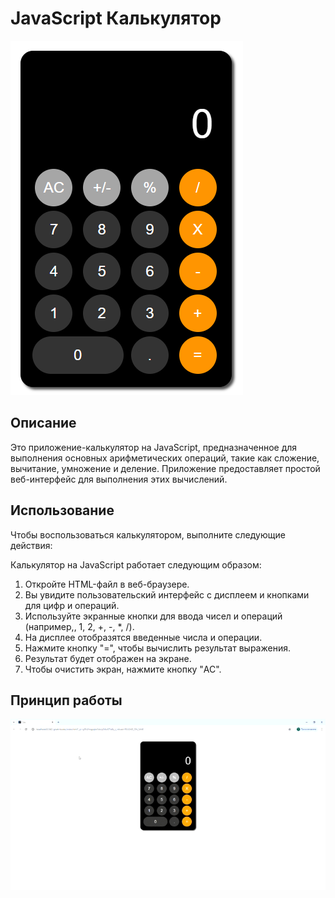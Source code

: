 # JavaScript Калькулятор


![Calculator Screenshot](screenshot.PNG)

## Описание
Это приложение-калькулятор на JavaScript, предназначенное для выполнения основных арифметических операций, такие как сложение, вычитание, умножение и деление. Приложение предоставляет простой веб-интерфейс для выполнения этих вычислений.
## Использование
Чтобы воспользоваться калькулятором, выполните следующие действия:

Калькулятор на JavaScript работает следующим образом:
1. Откройте HTML-файл в веб-браузере.
2. Вы увидите пользовательский интерфейс с дисплеем и кнопками для цифр и операций.
3. Используйте экранные кнопки для ввода чисел и операций (например,, 1, 2, +, -, *, /).
4. На дисплее отобразятся введенные числа и операции.
5. Нажмите кнопку "=", чтобы вычислить результат выражения.
6. Результат будет отображен на экране.
7. Чтобы очистить экран, нажмите кнопку "AC".

## Принцип работы
![Calculator GIF](calc.gif)